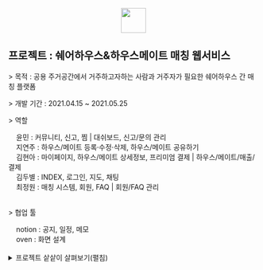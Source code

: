 <p align="center"><img src="https://0905cjw.github.io/seoulmate_logo.png" height="50px"/></p>
<h2>프로젝트 : 쉐어하우스&하우스메이트 매칭 웹서비스</h2>
<p>> 목적 : 공용 주거공간에서 거주하고자하는 사람과 거주자가 필요한 쉐어하우스 간 매칭 플랫폼</p>
<p>> 개발 기간 : 2021.04.15 ~ 2021.05.25</p>
<p>> 역할</p>
<span>&nbsp;&nbsp;&nbsp;&nbsp;윤민 : 커뮤니티, 신고, 찜 | 대쉬보드, 신고/문의 관리</span><br/>
<span>&nbsp;&nbsp;&nbsp;&nbsp;지연주 : 하우스/메이트 등록·수정·삭제, 하우스/메이트 공유하기</span><br/>
<span>&nbsp;&nbsp;&nbsp;&nbsp;김현아 : 마이페이지, 하우스/메이트 상세정보, 프리미엄 결제 | 하우스/메이트/매출/결제</span><br/>
<span>&nbsp;&nbsp;&nbsp;&nbsp;김두별 : INDEX, 로그인, 지도, 채팅</span><br/>
<span>&nbsp;&nbsp;&nbsp;&nbsp;최정원 : 매칭 시스템, 회원, FAQ | 회원/FAQ 관리</span><br/>
<br/>
<p>> 협업 툴</p>
<span>&nbsp;&nbsp;&nbsp;&nbsp;notion : 공지, 일정, 메모</span><br/>
<span>&nbsp;&nbsp;&nbsp;&nbsp;oven : 화면 설계</span><br/><br/>
<details>
  <summary>프로젝트 샅샅이 살펴보기(펼침)</summary>
  <p align="center"><img src="https://0905cjw.github.io/seoulmate/project01.png" width="80%"/></p>
  <p align="center"><img src="https://0905cjw.github.io/seoulmate/project02.png" width="80%"/></p>
  <p align="center"><img src="https://0905cjw.github.io/seoulmate/project03.png" width="80%"/></p>
  <p align="center"><img src="https://0905cjw.github.io/seoulmate/project04.png" width="80%"/></p>
  <p align="center"><img src="https://0905cjw.github.io/seoulmate/project05.png" width="80%"/></p>
  <p align="center"><img src="https://0905cjw.github.io/seoulmate/project06.png" width="80%"/></p>
  <p align="center"><img src="https://0905cjw.github.io/seoulmate/project07.png" width="80%"/></p>
  <p align="center"><img src="https://0905cjw.github.io/seoulmate/project08.png" width="80%"/></p>
  <p align="center"><img src="https://0905cjw.github.io/seoulmate/project09.png" width="80%"/></p>
  <p align="center"><img src="https://0905cjw.github.io/seoulmate/project10.png" width="80%"/></p>
  <p align="center"><img src="https://0905cjw.github.io/seoulmate/project11.png" width="80%"/></p>
  <p align="center"><img src="https://0905cjw.github.io/seoulmate/project12.png" width="80%"/></p>
  <p align="center"><img src="https://0905cjw.github.io/seoulmate/project13.png" width="80%"/></p>
  <p align="center"><img src="https://0905cjw.github.io/seoulmate/project14.png" width="80%"/></p>
  <p align="center"><img src="https://0905cjw.github.io/seoulmate/project15.png" width="80%"/></p>
  <p align="center"><img src="https://0905cjw.github.io/seoulmate/project16.png" width="80%"/></p>
  <p align="center"><img src="https://0905cjw.github.io/seoulmate/project17.png" width="80%"/></p>
  <p align="center"><img src="https://0905cjw.github.io/seoulmate/project18.png" width="80%"/></p>
  <p align="center"><img src="https://0905cjw.github.io/seoulmate/project19.png" width="80%"/></p>
  <p align="center"><img src="https://0905cjw.github.io/seoulmate/project20.png" width="80%"/></p>
  <p align="center"><img src="https://0905cjw.github.io/seoulmate/project21.png" width="80%"/></p>
  <p align="center"><img src="https://0905cjw.github.io/seoulmate/project22.png" width="80%"/></p>
  <p align="center"><img src="https://0905cjw.github.io/seoulmate/project23.png" width="80%"/></p>
  <p align="center"><img src="https://0905cjw.github.io/seoulmate/project24.png" width="80%"/></p>
  <p align="center"><img src="https://0905cjw.github.io/seoulmate/project25.png" width="80%"/></p>
  <p align="center"><img src="https://0905cjw.github.io/seoulmate/project26.png" width="80%"/></p>
  <p align="center"><img src="https://0905cjw.github.io/seoulmate/project27.png" width="80%"/></p>
  <p align="center"><img src="https://0905cjw.github.io/seoulmate/project28.png" width="80%"/></p>
  <p align="center"><img src="https://0905cjw.github.io/seoulmate/project29.png" width="80%"/></p>
  <p align="center"><img src="https://0905cjw.github.io/seoulmate/project30.png" width="80%"/></p>
  <p align="center"><img src="https://0905cjw.github.io/seoulmate/project31.png" width="80%"/></p>
  <p align="center"><img src="https://0905cjw.github.io/seoulmate/project32.png" width="80%"/></p>
  <p align="center"><img src="https://0905cjw.github.io/seoulmate/project33.png" width="80%"/></p>
  <p align="center"><img src="https://0905cjw.github.io/seoulmate/project34.png" width="80%"/></p>
  <p align="center"><img src="https://0905cjw.github.io/seoulmate/project35.png" width="80%"/></p>
  <p align="center"><img src="https://0905cjw.github.io/seoulmate/project36.png" width="80%"/></p>
  <p align="center"><img src="https://0905cjw.github.io/seoulmate/project37.png" width="80%"/></p>
  <p align="center"><img src="https://0905cjw.github.io/seoulmate/project38.png" width="80%"/></p>
  <p align="center"><img src="https://0905cjw.github.io/seoulmate/project39.png" width="80%"/></p>
  <p align="center"><img src="https://0905cjw.github.io/seoulmate/project40.png" width="80%"/></p>
  <p align="center"><img src="https://0905cjw.github.io/seoulmate/project41.png" width="80%"/></p>
  <p align="center"><img src="https://0905cjw.github.io/seoulmate/project42.png" width="80%"/></p>
  <p align="center"><img src="https://0905cjw.github.io/seoulmate/project43.png" width="80%"/></p>
  <p align="center"><img src="https://0905cjw.github.io/seoulmate/project44.png" width="80%"/></p>
  <p align="center"><img src="https://0905cjw.github.io/seoulmate/project45.png" width="80%"/></p>
  <p align="center"><img src="https://0905cjw.github.io/seoulmate/project46.png" width="80%"/></p>
  <p align="center"><img src="https://0905cjw.github.io/seoulmate/project47.png" width="80%"/></p>
  <p align="center"><img src="https://0905cjw.github.io/seoulmate/project48.png" width="80%"/></p>
  <p align="center"><img src="https://0905cjw.github.io/seoulmate/project49.png" width="80%"/></p>
  <p align="center"><img src="https://0905cjw.github.io/seoulmate/project50.png" width="80%"/></p>
  <p align="center"><img src="https://0905cjw.github.io/seoulmate/project51.png" width="80%"/></p>
  <p align="center"><img src="https://0905cjw.github.io/seoulmate/project52.png" width="80%"/></p>
  <p align="center"><img src="https://0905cjw.github.io/seoulmate/project53.png" width="80%"/></p>
  <p align="center"><img src="https://0905cjw.github.io/seoulmate/project54.png" width="80%"/></p>
  <p align="center"><img src="https://0905cjw.github.io/seoulmate/project55.png" width="80%"/></p>
  <p align="center"><img src="https://0905cjw.github.io/seoulmate/project56.png" width="80%"/></p>
  <p align="center"><img src="https://0905cjw.github.io/seoulmate/project57.png" width="80%"/></p>
  <p align="center"><img src="https://0905cjw.github.io/seoulmate/project58.png" width="80%"/></p>
  <p align="center"><img src="https://0905cjw.github.io/seoulmate/project59.png" width="80%"/></p>
  <p align="center"><img src="https://0905cjw.github.io/seoulmate/project60.png" width="80%"/></p>
  <p align="center"><img src="https://0905cjw.github.io/seoulmate/project61.png" width="80%"/></p>
  <p align="center"><img src="https://0905cjw.github.io/seoulmate/project62.png" width="80%"/></p>
</details>
<br/>


